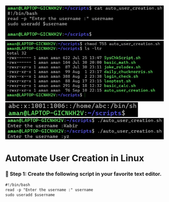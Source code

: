 ![](https://github.com/amancs1422/Practice_Shell_Scripting/blob/46af95a6ef5870a478441192d0f6ac1b01a082d1/Images/Auto_User_Creation1.jpg)
![](https://github.com/amancs1422/Practice_Shell_Scripting/blob/01130e5c448955e096ca73d4bd5411e1c4f46422/Images/Auto_User_Creation2.jpg)
![](https://github.com/amancs1422/Practice_Shell_Scripting/blob/a8c7a9e21319b7470782fe1abcc77cbe9c5d360c/Images/Auto_User_Creation3.jpg)
![](https://github.com/amancs1422/Practice_Shell_Scripting/blob/28d332569eb57949b52c0a7c4a000ba1c3ab6523/Images/Auto_User_Creation4.jpg)

# Automate User Creation in Linux
### :minidisc: Step 1: Create the following script in your favorite text editor.
```
#!/bin/bash
read -p "Enter the username :" username
sudo useradd $username
```